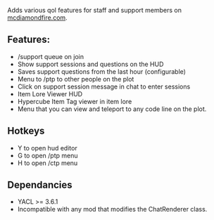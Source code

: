 Adds various qol features for staff and support members on [mcdiamondfire.com](https://mcdiamondfire.com/).

## Features:
- /support queue on join
- Show support sessions and questions on the HUD
- Saves support questions from the last hour (configurable)
- Menu to /ptp to other people on the plot
- Click on support session message in chat to enter sessions
- Item Lore Viewer HUD
- Hypercube Item Tag viewer in item lore
- Menu that you can view and teleport to any code line on the plot.
  
## Hotkeys
- Y to open hud editor
- G to open /ptp menu
- H to open /ctp menu

## Dependancies
- YACL >= 3.6.1
- Incompatible with any mod that modifies the ChatRenderer class.
